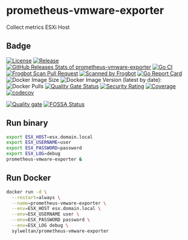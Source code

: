 # prometheus-vmware-exporter

Collect metrics ESXi Host

## Badge

[![License](https://img.shields.io/github/license/sylweltan/prometheus-vmware-exporter)](/LICENSE)
[![Release](https://img.shields.io/github/release/sylweltan/prometheus-vmware-exporter.svg)](https://github.com/sylweltan/prometheus-vmware-exporter/releases/latest)
[![GitHub Releases Stats of prometheus-vmware-exporter](https://img.shields.io/github/downloads/sylweltan/prometheus-vmware-exporter/total.svg?logo=github)](https://somsubhra.github.io/github-release-stats/?username=sylweltan&repository=prometheus-vmware-exporter)
[![Go CI](https://github.com/sylweltan/prometheus-vmware-exporter/actions/workflows/ci.yaml/badge.svg?branch=master&event=push)](https://github.com/sylweltan/prometheus-vmware-exporter/actions/workflows/ci.yaml?branch=master&event=push)
[![Frogbot Scan Pull Request](https://github.com/sylweltan/prometheus-vmware-exporter/actions/workflows/frogbot-scan-pr-go.yml/badge.svg)](https://github.com/sylweltan/prometheus-vmware-exporter/actions/workflows/frogbot-scan-pr-go.yml)
[![Scanned by Frogbot](https://raw.github.com/jfrog/frogbot/master/images/frogbot-badge.svg)](https://github.com/jfrog/frogbot#readme)
[![Go Report Card](https://goreportcard.com/badge/github.com/sylweltan/prometheus-vmware-exporter)](https://goreportcard.com/report/github.com/sylweltan/prometheus-vmware-exporter)
![Docker Image Size](https://img.shields.io/docker/image-size/sylweltan/prometheus-vmware-exporter.svg?sort=date)
![Docker Image Version (latest by date):](https://img.shields.io/docker/v/sylweltan/prometheus-vmware-exporter.svg?sort=date)
![Docker Pulls](https://img.shields.io/docker/pulls/sylweltan/prometheus-vmware-exporter.svg)
[![Quality Gate Status](https://sonarcloud.io/api/project_badges/measure?project=prometheus-vmware-exporter&metric=alert_status)](https://sonarcloud.io/summary/new_code?id=prometheus-vmware-exporter)
[![Security Rating](https://sonarcloud.io/api/project_badges/measure?project=prometheus-vmware-exporter&metric=security_rating)](https://sonarcloud.io/summary/new_code?id=prometheus-vmware-exporter)
[![Coverage](https://sonarcloud.io/api/project_badges/measure?project=prometheus-vmware-exporter&metric=coverage)](https://sonarcloud.io/summary/new_code?id=prometheus-vmware-exporter)
[![codecov](https://codecov.io/github/sylweltan/prometheus-vmware-exporter/branch/master/graph/badge.svg?token=6KIJFNB8WG)](https://codecov.io/github/sylweltan/prometheus-vmware-exporter)

[![Quality gate](https://sonarcloud.io/api/project_badges/quality_gate?project=prometheus-vmware-exporter)](https://sonarcloud.io/summary/new_code?id=prometheus-vmware-exporter)
[![FOSSA Status](https://app.fossa.com/api/projects/custom%2B20660%2Fgithub.com%2Fsylweltan%2Fprometheus-vmware-exporter.svg?type=large)](https://app.fossa.com/projects/custom%2B20660%2Fgithub.com%2Fsylweltan%2Fprometheus-vmware-exporter?ref=badge_large)


## Run binary

```sh
export ESX_HOST=esx.domain.local
export ESX_USERNAME=user
export ESX_PASSWORD=password
export ESX_LOG=debug
prometheus-vmware-exporter &
```

## Run Docker

```sh
docker run -d \
  --restart=always \
  --name=prometheus-vmware-exporter \
  --env=ESX_HOST esx.domain.local \
  --env=ESX_USERNAME user \
  --env=ESX_PASSWORD password \
  --env=ESX_LOG debug \
  sylweltan/prometheus-vmware-exporter 
```
